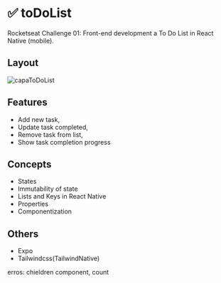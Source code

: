 # ✅ toDoList

Rocketseat Challenge 01: Front-end development a To Do List in React Native (mobile).

## Layout

![capaToDoList](https://user-images.githubusercontent.com/28874783/214693940-545408d6-8bb1-418b-9c97-d29eba825c29.png)

## Features

- Add new task,
- Update task completed,
- Remove task from list,
- Show task completion progress

## Concepts

- States
- Immutability of state
- Lists and Keys in React Native
- Properties
- Componentization

## Others

- Expo
- Tailwindcss(TailwindNative)


erros: chieldren component, count 
